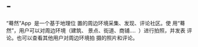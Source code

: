 # -
“蓦然”App  是一个基于地理位 置的周边环境采集、发现、评论社区。使 用“蓦然”，用户可以对周边环境（建筑、 景点、街道、商铺….  ）进行拍照，并发表 评论。也可以查看其他用户对周边环境拍 摄的照片和评论。 
